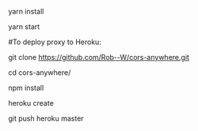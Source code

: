 yarn install

yarn start

#To deploy proxy to Heroku:

git clone https://github.com/Rob--W/cors-anywhere.git

cd cors-anywhere/

npm install

heroku create

git push heroku master
